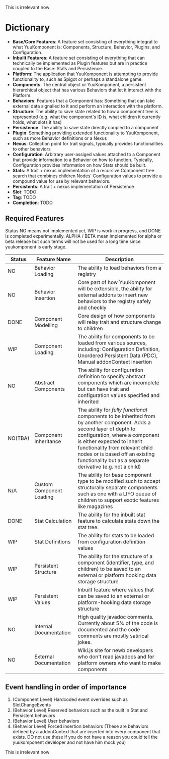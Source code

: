 
This is irrelevant now
# Dictionary
- **Base/Core Features**: A feature set consisting of everything integral to what YuuKomponent is: Components, Structure, Behavior, Plugins, and Configuration.
- **Inbuilt Features**: A feature set consisting of everything that can technically be implemented as Plugin features but are in practice coupled to the Base: Stats and Persistence.
- **Platform**: The application that YuuKomponent is attempting to provide functionality to, such as Spigot or perhaps a standalone game.
- **Components**: The central object or YuuKomponent, a persistent hierarchical object that has various Behaviors that let it interact with the Platform.
- **Behaviors**: Features that a Component has: Something that can take external data signalled to it and perform an interaction with the platform.
- **Structure**: The ability to save state related to how a component tree is represented (e.g. what the component's ID is, what children it currently holds, what slots it has)
- **Persistence**: The ability to save state directly coupled to a component
- **Plugin**: Something providing extended functionality to YuuKomponent, such as more Behavior definitions or a Nexus
- **Nexus**: Collection point for trait signals, typically provides functionalities to other behaviors
- **Configuration**: Arbitrary user-assiged values attached to a Component that provide information to a Behavior on how to function. Typically, Configuration provides information on how Stats should be built.
- **Stats**: A trait + nexus implementation of a recursive Component tree search that combines children Nodes' Configuration values to provide a compound value for use by relevant behaviors.
- **Persistents**: A trait + nexus implementation of Persistence
- **Slot**: TODO
- **Tag**: TODO
- **Completion**: TODO
## Required Features

Status NO means not implemented yet, WIP is work in progress, and DONE is completed experimentally. ALPHA / BETA mean implemented for alpha or beta release but such terms will not be used for a long time since yuukomponent is early stage.

| Status | Feature Name | Description |
| --- | --- | --- |
| NO | Behavior Loading | The ability to load behaviors from a registry |
| NO | Behavior Insertion | Core part of how YuuKomponent will be extensible, the ability for external addons to insert new behaviors to the registry safely and checkly |
| DONE | Component Modelling | Core design of how components will relay trait and structure change to children |
| WIP | Component Loading | The ability for components to be loaded from various sources, including: Configuration Definition, Unordered Persistent Data (PDC), Manual addonContext insertion |
| NO | Abstract Components | The ability for configuration definition to specify abstract components which are incomplete but can have trait and configuration values specified and inherited |
| NO(TBA) | Component Inheritance | The ability for *fully functional* components to be inherited from by another component. Adds a second layer of depth to configuration, where a component is either expected to inherit functionality from relevant child nodes or is based off an existing functionality but as a separate derivative (e.g. not a child) | 
| N/A | Custom Component Loading | The ability for base component type to be modified such to accept structurally separate components such as one with a LIFO queue of children to support exotic features like magazines |
| DONE | Stat Calculation | The ability for the inbuilt stat feature to calculate stats down the stat tree. |
| WIP | Stat Definitions | The ability for stats to be loaded from configuration definition values |
| WIP | Persistent Structure | The ability for the structure of a component (identifier, type, and children) to be saved to an external or platform hooking data storage structure |
| WIP | Persistent Values | Inbuilt feature where values that can be saved to an external or platform-hooking data storage structure |
| NO | Internal Documentation | High quality javadoc comments. Currently about 5% of the code is documented and the code comments are mostly satirical jokes. |
| NO | External Documentation | Wiki.js site for newb developers who don't read javadocs and for platform owners who want to make components |

## Event handling in order of importance
1. (Component Level) Hardcoded event overrides such as SlotChangeEvents
2. (Behavior Level) Reserved behaviors such as the built in Stat and Persistent behaviors
3. (Behavior Level) User behaviors
4. (Behavior Level) Forced insertion behaviors (These are behaviors defined by a addonContext that are inserted into every component that exists. DO not use these if you do not have a reason you could tell the yuukomponent developer and not have him mock you)

This is irrelevant now